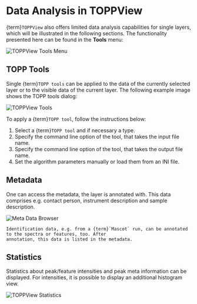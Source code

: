 Data Analysis in TOPPView
=========================

{term}`TOPPView` also offers limited data analysis capabilities for single layers, which will be illustrated in the following
sections. The functionality presented here can be found in the **Tools** menu:

![TOPPView Tools Menu](/_images/tutorials/topp/TOPPView_tools_menu.png)

## TOPP Tools

Single {term}`TOPP tools` can be applied to the data of the currently selected layer or to the visible data of the current layer.
The following example image shows the TOPP tools dialog:

![TOPPView Tools](/_images/tutorials/topp/TOPPView_tools.png)

To apply a {term}`TOPP tool`, follow the instructions below:

1. Select a {term}`TOPP tool` and if necessary a type.
2. Specify the command line option of the tool, that takes the input file name.
3. Specify the command line option of the tool, that takes the output file name.
4. Set the algorithm parameters manually or load them from an INI file.

## Metadata

One can access the metadata, the layer is annotated with. This data comprises e.g. contact person, instrument description
and sample description.

![Meta Data Browser](/_images/tutorials/topp/MetaDataBrowser.png)

```{tip}
Identification data, e.g. from a {term}`Mascot` run, can be annotated to the spectra or features, too. After
annotation, this data is listed in the metadata.
```

## Statistics

Statistics about peak/feature intensities and peak meta information can be displayed. For intensities, it is possible to
display an additional histogram view.

![TOPPView Statistics](/_images/tutorials/topp/TOPPView_statistics.png)
